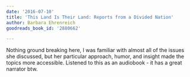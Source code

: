```yaml
---
date: '2016-07-10'
title: 'This Land Is Their Land: Reports from a Divided Nation'
author: Barbara Ehrenreich
goodreads_book_id: '2880662'

---
```

Nothing ground breaking here, I was familiar with almost all of the issues she discussed, but her particular approach, humor, and insight made the topics more accessible. Listened to this as an audiobook - it has a great narrator btw.
